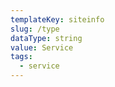 ```yaml
---
templateKey: siteinfo
slug: /type
dataType: string
value: Service
tags:
  - service
---
```

